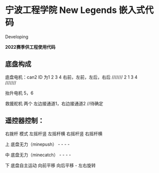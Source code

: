 # 宁波工程学院 New Legends 嵌入式代码

Developing

**2022赛季供工程使用代码**

## 底盘构成

底盘电机：can2  ID 为1 2 3 4 右前，左前，左后，右后
///////
2     1
3     4   
///////

抬升电机    5，6

救援舵机 两个   左边接通道1，右边接通道2     //待确定

## 遥控器控制：  

右拨杆        模式                      左摇杆竖            左摇杆横        右摇杆竖        右摇杆横

上          底盘无力（minepush）            -               -               -               -

中          底盘无力（minecatch）           -               -               -               -

下          底盘自主运动                    向前平移        向后平移            -               左右旋转            





